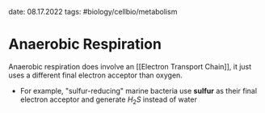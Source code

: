 date: 08.17.2022
tags:   #biology/cellbio/metabolism 
# Anaerobic Respiration
Anaerobic respiration does involve an [[Electron Transport Chain]], it just uses a different final electron acceptor than oxygen.
- For example, "sulfur-reducing" marine bacteria use **sulfur** as their final electron acceptor and generate $H_2S$ instead of water